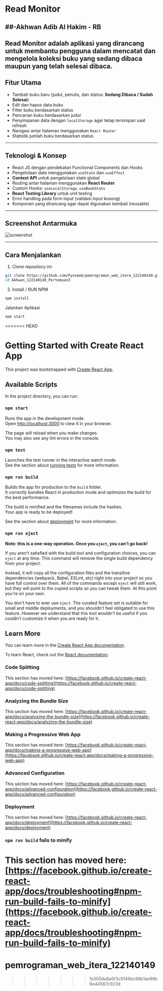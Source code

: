 # Read Monitor
##-Akhwan Adib Al Hakim - RB
---
Read Monitor adalah aplikasi yang dirancang untuk membantu pengguna dalam mencatat dan mengelola koleksi buku yang sedang dibaca maupun yang telah selesai dibaca.
---

## Fitur Utama

- Tambah buku baru (judul, penulis, dan status: **Sedang Dibaca / Sudah Selesai**)
- Edit dan hapus data buku
- Filter buku berdasarkan status
- Pencarian buku berdasarkan judul
- Penyimpanan data dengan `localStorage` agar tetap tersimpan saat refresh
- Navigasi antar halaman menggunakan `React Router`
- Statistik jumlah buku berdasarkan status

---

## Teknologi & Konsep

- React JS dengan pendekatan Functional Components dan Hooks
- Pengelolaan data menggunakan `useState` dan `useEffect`
- **Context API** untuk pengelolaan state global
- Routing antar halaman menggunakan **React Router** 
- Custom Hooks: `useLocalStorage`, `useBookStats`
- **React Testing Library** untuk unit testing
- Error handling pada form input (validasi input kosong)
- Komponen yang dirancang agar dapat digunakan kembali (reusable)


---

## Screenshot Antarmuka

![screenshot](ss/screenshot(116).jpg)

---

## Cara Menjalankan

1. Clone repository ini:

```bash
git clone https://github.com/Pyxsmob/pemrograman_web_itera_122140149.git
cd Akhwan_122140149_Pertemuan3
```
2. Install / RUN NPM

```bash
npm install
```

Jalankan Aplikasi
```bash
npm start
```

<<<<<<< HEAD
# Getting Started with Create React App

This project was bootstrapped with [Create React App](https://github.com/facebook/create-react-app).

## Available Scripts

In the project directory, you can run:

### `npm start`

Runs the app in the development mode.\
Open [http://localhost:3000](http://localhost:3000) to view it in your browser.

The page will reload when you make changes.\
You may also see any lint errors in the console.

### `npm test`

Launches the test runner in the interactive watch mode.\
See the section about [running tests](https://facebook.github.io/create-react-app/docs/running-tests) for more information.

### `npm run build`

Builds the app for production to the `build` folder.\
It correctly bundles React in production mode and optimizes the build for the best performance.

The build is minified and the filenames include the hashes.\
Your app is ready to be deployed!

See the section about [deployment](https://facebook.github.io/create-react-app/docs/deployment) for more information.

### `npm run eject`

**Note: this is a one-way operation. Once you `eject`, you can't go back!**

If you aren't satisfied with the build tool and configuration choices, you can `eject` at any time. This command will remove the single build dependency from your project.

Instead, it will copy all the configuration files and the transitive dependencies (webpack, Babel, ESLint, etc) right into your project so you have full control over them. All of the commands except `eject` will still work, but they will point to the copied scripts so you can tweak them. At this point you're on your own.

You don't have to ever use `eject`. The curated feature set is suitable for small and middle deployments, and you shouldn't feel obligated to use this feature. However we understand that this tool wouldn't be useful if you couldn't customize it when you are ready for it.

## Learn More

You can learn more in the [Create React App documentation](https://facebook.github.io/create-react-app/docs/getting-started).

To learn React, check out the [React documentation](https://reactjs.org/).

### Code Splitting

This section has moved here: [https://facebook.github.io/create-react-app/docs/code-splitting](https://facebook.github.io/create-react-app/docs/code-splitting)

### Analyzing the Bundle Size

This section has moved here: [https://facebook.github.io/create-react-app/docs/analyzing-the-bundle-size](https://facebook.github.io/create-react-app/docs/analyzing-the-bundle-size)

### Making a Progressive Web App

This section has moved here: [https://facebook.github.io/create-react-app/docs/making-a-progressive-web-app](https://facebook.github.io/create-react-app/docs/making-a-progressive-web-app)

### Advanced Configuration

This section has moved here: [https://facebook.github.io/create-react-app/docs/advanced-configuration](https://facebook.github.io/create-react-app/docs/advanced-configuration)

### Deployment

This section has moved here: [https://facebook.github.io/create-react-app/docs/deployment](https://facebook.github.io/create-react-app/docs/deployment)

### `npm run build` fails to minify

This section has moved here: [https://facebook.github.io/create-react-app/docs/troubleshooting#npm-run-build-fails-to-minify](https://facebook.github.io/create-react-app/docs/troubleshooting#npm-run-build-fails-to-minify)
=======
# pemrograman_web_itera_122140149
>>>>>>> fa300da6a5f3c9146bc98b1ae99b6e44567c923d
